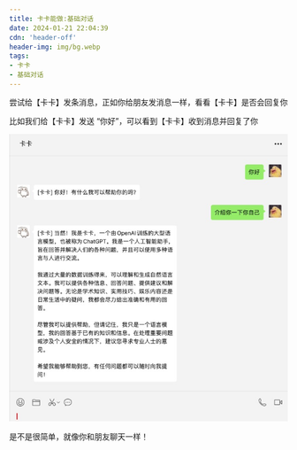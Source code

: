 ```yaml
---
title: 卡卡能做:基础对话
date: 2024-01-21 22:04:39
cdn: 'header-off'
header-img: img/bg.webp
tags: 
- 卡卡
- 基础对话
---
```


尝试给【卡卡】发条消息，正如你给朋友发消息一样，看看【卡卡】是否会回复你

比如我们给【卡卡】发送 “你好”，可以看到【卡卡】收到消息并回复了你

![卡卡回复消息](img/1/1.jpg "卡卡")

是不是很简单，就像你和朋友聊天一样！